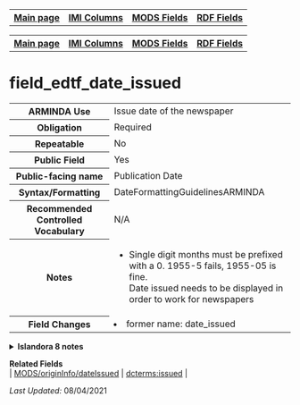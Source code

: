 <!DOCTYPE html>
<html>

<body>
<table style="width:100%">
  <tr>
    <th><a href="index.md">Main page</a></th>
	<th><a href="IMI.md">IMI Columns</a></th>
    <th><a href="MODS.md">MODS Fields</a></th>
    <th><a href="RDF.md">RDF Fields</a></th>
  </tr>
</table>

<!DOCTYPE html>
<html>

<body>
<table style="width:100%">
  <tr>
    <th><a href="index.md">Main page</a></th>
	<th><a href="IMI.md">IMI Columns</a></th>
    <th><a href="MODS.md">MODS Fields</a></th>
    <th><a href="RDF.md">RDF Fields</a></th>
  </tr>
</table>

<h1>field_edtf_date_issued</h1>
<table>
<tr>
	<th>ARMINDA Use</th>
	<td>Issue date of the newspaper</td>
</tr>
<tr>
	<th>Obligation</th>
	<td>Required</td>
</tr>
<tr>
	<th>Repeatable</th>
	<td>No</td>
</tr>
<tr>
	<th>Public Field</th>
	<td>Yes</td>
</tr>
<tr>
	<th>Public-facing name</th>
	<td>Publication Date</td>
</tr>
<tr>
	<th>Syntax/Formatting</th>
	<td>DateFormattingGuidelinesARMINDA</td>
</tr>
<tr>
	<th>Recommended Controlled Vocabulary</th>
	<td>N/A</td>
</tr>
<tr>
	<th>Notes</th>
	<td>
		<ul>
			<li>Single digit months must be prefixed with a 0. 1955-5 fails, 1955-05 is fine.</li>
			</li>Date issued needs to be displayed in order to work for newspapers</li>
		</ul>
	</td>
</tr>
<tr>
	<th>Field Changes</th>
	<td>
		<li>former name: date_issued</li>
	</td>
</tr>
</table>
<details>
		<summary><b>Islandora 8 notes</b></summary>
			<table>
				<tr>
					<th><i>Note</i>
					<th><i>Type of field</i>
					<th><i>Max Length/Repeatability</i>
					<th><i>Type of Item Reference/Vocabulary</i>
				</tr>
				<tr>
					<td>Default</td>
					<td>EDTF</td>
					<td>128 Characters / Unlimited</td>
					<td>N/A</td>
				</tr>
			</table>
</details>
<dl>
	<dt><b>Related Fields</b></dt>
		| <a href="mods.originInfo_dateIssued.md">MODS/originInfo/dateIssued</a> | <a href="rdf.dcterms.issued.md">dcterms:issued</a> |
</dl>
<p><i>Last Updated: </i>08/04/2021</p>
</body>
</html>